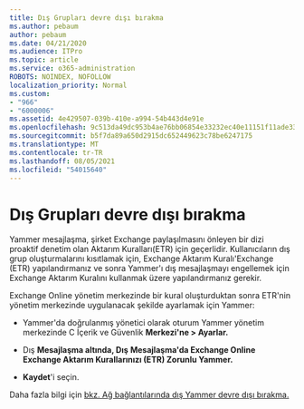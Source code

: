 ```yaml
---
title: Dış Grupları devre dışı bırakma
ms.author: pebaum
author: pebaum
ms.date: 04/21/2020
ms.audience: ITPro
ms.topic: article
ms.service: o365-administration
ROBOTS: NOINDEX, NOFOLLOW
localization_priority: Normal
ms.custom:
- "966"
- "6000006"
ms.assetid: 4e429507-039b-410e-a994-54b443d4e91e
ms.openlocfilehash: 9c513da49dc953b4ae76bb06854e33232ec40e11151f11ade33c3080092aa598
ms.sourcegitcommit: b5f7da89a650d2915dc652449623c78be6247175
ms.translationtype: MT
ms.contentlocale: tr-TR
ms.lasthandoff: 08/05/2021
ms.locfileid: "54015640"
---
```

# <a name="how-to-disable-external-groups"></a>Dış Grupları devre dışı bırakma

Yammer mesajlaşma, şirket Exchange paylaşılmasını önleyen bir dizi proaktif denetim olan Aktarım Kuralları(ETR) için geçerlidir. Kullanıcıların dış grup oluşturmalarını kısıtlamak için, Exchange Aktarım Kuralı'Exchange (ETR) yapılandırmanız ve sonra Yammer'ı dış mesajlaşmayı engellemek için Exchange Aktarım Kuralını kullanmak üzere yapılandırmanız gerekir.
  
Exchange Online yönetim merkezinde bir kural oluşturduktan sonra ETR'nin yönetim merkezinde uygulanacak şekilde ayarlamak için Yammer:
  
- Yammer'da doğrulanmış yönetici olarak oturum Yammer yönetim merkezinde C İçerik ve Güvenlik **Merkezi'ne \> Ayarlar.**

- Dış **Mesajlaşma altında, Dış** **Mesajlaşma'da Exchange Online Exchange Aktarım Kurallarınızı (ETR) Zorunlu Yammer.**

- **Kaydet**'i seçin.

Daha fazla bilgi için [bkz. Ağ bağlantılarında dış Yammer devre dışı bırakma.](https://docs.microsoft.com/yammer/work-with-external-users/disable-external-messaging)
  